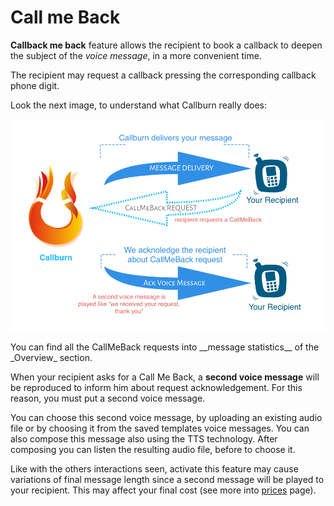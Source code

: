<h1>Call me Back</h1>

__Callback me back__ feature allows the recipient to book a callback to deepen the subject of the _voice message_, in a more convenient time. 

The recipient may request a callback pressing the corresponding callback phone digit. 

Look the next image, to understand what Callburn really does: 



![Call Me Back](/assets/imagedoc/CallMeBack.png)


<note-box type="info">
You can find all the CallMeBack requests into __message statistics__ of the _Overview_ section.
</note-box>

When your recipient asks for a Call Me Back, a __second voice message__ will be reproduced to inform him about request acknowledgement. For this reason, you must put a second voice message.

You can choose this second voice message, by uploading an existing audio file or by choosing it from the saved templates voice messages. You can also compose this message also using the TTS technology. After composing you can listen the resulting audio file, before to choose it. 

<note-box type="warning">
Like with the others interactions seen, activate this feature may cause variations of final message length since a second message will be played to your recipient. This may affect your final cost (see more into <a href="#" ui-sref="docs({dir:'prices'})"> prices</a> page).
</note-box>







 